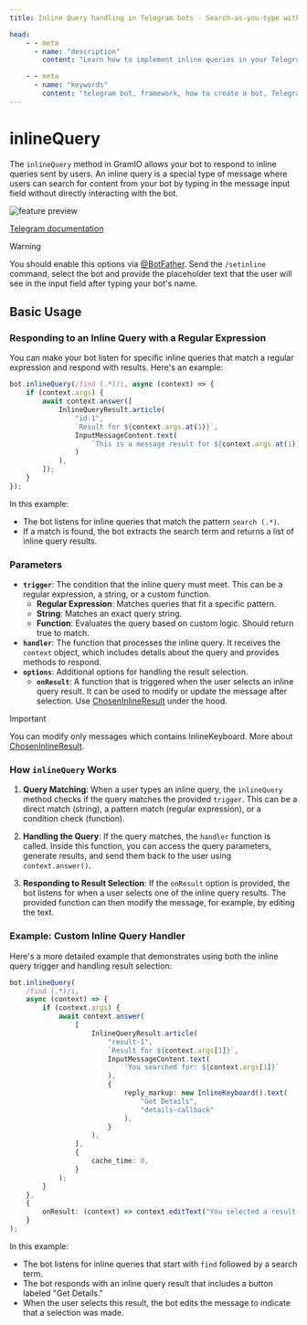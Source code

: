 ```yaml
---
title: Inline Query handling in Telegram bots - Search-as-you-type with GramIO

head:
    - - meta
      - name: "description"
        content: "Learn how to implement inline queries in your Telegram bot with GramIO. Create search-as-you-type functionality that works directly in any chat using @YourBot queries."

    - - meta
      - name: "keywords"
        content: "telegram bot, framework, how to create a bot, Telegram, Telegram Bot API, GramIO, TypeScript, JavaScript, Node.JS, Nodejs, Deno, Bun, inline query, inline mode, @bot search, inline results, answerInlineQuery, InlineQueryResult, inline articles, inline media, inline buttons, search functionality, query matching, inline thumbnails, inline caching, InlineQuery, search-as-you-type"
---
```


# inlineQuery

The `inlineQuery` method in GramIO allows your bot to respond to inline queries sent by users. An inline query is a special type of message where users can search for content from your bot by typing in the message input field without directly interacting with the bot.

![feature preview](https://core.telegram.org/file/464001466/10e4a/r4FKyQ7gw5g.134366/f2606a53d683374703)

[Telegram documentation](https://core.telegram.org/bots/inline)

> [!WARNING]
> You should enable this options via [@BotFather](https://telegram.me/botfather). Send the `/setinline` command, select the bot and provide the placeholder text that the user will see in the input field after typing your bot's name.

## Basic Usage

### Responding to an Inline Query with a Regular Expression

You can make your bot listen for specific inline queries that match a regular expression and respond with results. Here's an example:

```ts
bot.inlineQuery(/find (.*)/i, async (context) => {
    if (context.args) {
        await context.answer([
            InlineQueryResult.article(
                "id-1",
                `Result for ${context.args.at(1)}`,
                InputMessageContent.text(
                    `This is a message result for ${context.args.at(1)} query`
                )
            ),
        ]);
    }
});
```

In this example:

-   The bot listens for inline queries that match the pattern `search (.*)`.
-   If a match is found, the bot extracts the search term and returns a list of inline query results.

### Parameters

-   **`trigger`**: The condition that the inline query must meet. This can be a regular expression, a string, or a custom function.
    -   **Regular Expression**: Matches queries that fit a specific pattern.
    -   **String**: Matches an exact query string.
    -   **Function**: Evaluates the query based on custom logic. Should return true to match.
-   **`handler`**: The function that processes the inline query. It receives the `context` object, which includes details about the query and provides methods to respond.
-   **`options`**: Additional options for handling the result selection.
    -   **`onResult`**: A function that is triggered when the user selects an inline query result. It can be used to modify or update the message after selection. Use [ChosenInlineResult](/triggers/chosen-inline-result) under the hood.

> [!IMPORTANT]
> You can modify only messages which contains InlineKeyboard. More about [ChosenInlineResult](/triggers/chosen-inline-result).

### How `inlineQuery` Works

1. **Query Matching**: When a user types an inline query, the `inlineQuery` method checks if the query matches the provided `trigger`. This can be a direct match (string), a pattern match (regular expression), or a condition check (function).
2. **Handling the Query**: If the query matches, the `handler` function is called. Inside this function, you can access the query parameters, generate results, and send them back to the user using `context.answer()`.

3. **Responding to Result Selection**: If the `onResult` option is provided, the bot listens for when a user selects one of the inline query results. The provided function can then modify the message, for example, by editing the text.

### Example: Custom Inline Query Handler

Here's a more detailed example that demonstrates using both the inline query trigger and handling result selection:

```ts
bot.inlineQuery(
    /find (.*)/i,
    async (context) => {
        if (context.args) {
            await context.answer(
                [
                    InlineQueryResult.article(
                        "result-1",
                        `Result for ${context.args[1]}`,
                        InputMessageContent.text(
                            `You searched for: ${context.args[1]}`
                        ),
                        {
                            reply_markup: new InlineKeyboard().text(
                                "Get Details",
                                "details-callback"
                            ),
                        }
                    ),
                ],
                {
                    cache_time: 0,
                }
            );
        }
    },
    {
        onResult: (context) => context.editText("You selected a result!"),
    }
);
```

In this example:

-   The bot listens for inline queries that start with `find` followed by a search term.
-   The bot responds with an inline query result that includes a button labeled "Get Details."
-   When the user selects this result, the bot edits the message to indicate that a selection was made.
